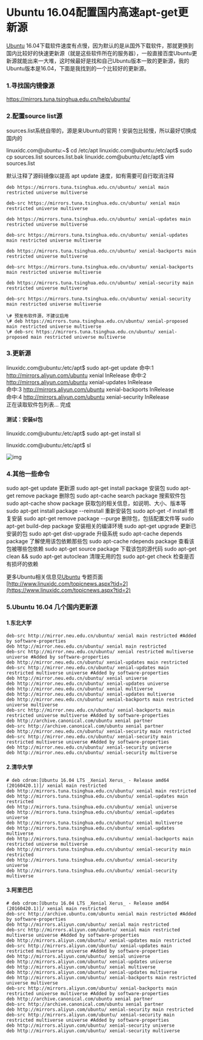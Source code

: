 # Ubuntu 16.04配置国内高速apt-get更新源

[Ubuntu](http://www.linuxidc.com/topicnews.aspx?tid=2)   16.04下载软件速度有点慢，因为默认的是从国外下载软件，那就更换到国内比较好的快速更新源（就是这些软件所在的服务器），一般直接百度Ubuntu更新源就能出来一大堆，这时候最好是找和自己Ubuntu版本一致的更新源，我的Ubuntu版本是16.04，下面是我找到的一个比较好的更新源。

### 1.寻找国内镜像源

https://mirrors.tuna.tsinghua.edu.cn/help/ubuntu/

### 2.配置source  list源

sources.list系统自带的，源是来Ubuntu的官网！安装包比较慢，所以最好切换成国内的

linuxidc.com@ubuntu:~$ cd /etc/apt
linuxidc.com@ubuntu:/etc/apt$ sudo cp sources.list sources.list.bak
linuxidc.com@ubuntu:/etc/apt$ vim sources.list                                                 

默认注释了源码镜像以提高 apt update 速度，如有需要可自行取消注释

```shell
deb https://mirrors.tuna.tsinghua.edu.cn/ubuntu/ xenial main restricted universe multiverse

deb-src https://mirrors.tuna.tsinghua.edu.cn/ubuntu/ xenial main restricted universe multiverse

deb https://mirrors.tuna.tsinghua.edu.cn/ubuntu/ xenial-updates main restricted universe multiverse

deb-src https://mirrors.tuna.tsinghua.edu.cn/ubuntu/ xenial-updates main restricted universe multiverse

deb https://mirrors.tuna.tsinghua.edu.cn/ubuntu/ xenial-backports main restricted universe multiverse

deb-src https://mirrors.tuna.tsinghua.edu.cn/ubuntu/ xenial-backports main restricted universe multiverse

deb https://mirrors.tuna.tsinghua.edu.cn/ubuntu/ xenial-security main restricted universe multiverse

deb-src https://mirrors.tuna.tsinghua.edu.cn/ubuntu/ xenial-security main restricted universe multiverse

\# 预发布软件源，不建议启用
\# deb https://mirrors.tuna.tsinghua.edu.cn/ubuntu/ xenial-proposed main restricted universe multiverse
\# deb-src https://mirrors.tuna.tsinghua.edu.cn/ubuntu/ xenial-proposed main restricted universe multiverse
```





### 3.更新源

linuxidc.com@ubuntu:/etc/apt$ sudo apt-get update 
命中:1 http://mirrors.aliyun.com/ubuntu xenial InRelease
命中:2 http://mirrors.aliyun.com/ubuntu xenial-updates InRelease         
命中:3 http://mirrors.aliyun.com/ubuntu xenial-backports InRelease       
命中:4 http://mirrors.aliyun.com/ubuntu xenial-security InRelease        
正在读取软件包列表... 完成 

#### 测试：安装sl包

linuxidc.com@ubuntu:/etc/apt$ sudo apt-get install sl

linuxidc.com@ubuntu:/etc/apt$ sl

![img](https://www.linuxidc.com/upload/2017_11/171115100782372.png)

### 4.其他一些命令

sudo apt-get update  更新源
sudo apt-get install package 安装包
sudo apt-get remove package 删除包
sudo apt-cache search package 搜索软件包
sudo apt-cache show package  获取包的相关信息，如说明、大小、版本等
sudo apt-get install package --reinstall   重新安装包
sudo apt-get -f install   修复安装
sudo apt-get remove package --purge 删除包，包括配置文件等
sudo apt-get build-dep package 安装相关的编译环境
sudo apt-get upgrade 更新已安装的包
sudo apt-get dist-upgrade 升级系统
sudo apt-cache depends package 了解使用该包依赖那些包
sudo apt-cache rdepends package 查看该包被哪些包依赖
sudo apt-get source package  下载该包的源代码
sudo apt-get clean && sudo apt-get autoclean 清理无用的包
sudo apt-get check 检查是否有损坏的依赖

更多Ubuntu相关信息见[Ubuntu](https://www.linuxidc.com/topicnews.aspx?tid=2) 专题页面 [http://www.linuxidc.com/topicnews.aspx?tid=2](https://www.linuxidc.com/topicnews.aspx?tid=2)



### 5.Ubuntu 16.04 几个国内更新源

#### 1.东北大学

```shell
deb-src http://mirror.neu.edu.cn/ubuntu/ xenial main restricted #Added by software-properties
deb http://mirror.neu.edu.cn/ubuntu/ xenial main restricted
deb-src http://mirror.neu.edu.cn/ubuntu/ xenial restricted multiverse universe #Added by software-properties
deb http://mirror.neu.edu.cn/ubuntu/ xenial-updates main restricted
deb-src http://mirror.neu.edu.cn/ubuntu/ xenial-updates main restricted multiverse universe #Added by software-properties
deb http://mirror.neu.edu.cn/ubuntu/ xenial universe
deb http://mirror.neu.edu.cn/ubuntu/ xenial-updates universe
deb http://mirror.neu.edu.cn/ubuntu/ xenial multiverse
deb http://mirror.neu.edu.cn/ubuntu/ xenial-updates multiverse
deb http://mirror.neu.edu.cn/ubuntu/ xenial-backports main restricted universe multiverse
deb-src http://mirror.neu.edu.cn/ubuntu/ xenial-backports main restricted universe multiverse #Added by software-properties
deb http://archive.canonical.com/ubuntu xenial partner
deb-src http://archive.canonical.com/ubuntu xenial partner
deb http://mirror.neu.edu.cn/ubuntu/ xenial-security main restricted
deb-src http://mirror.neu.edu.cn/ubuntu/ xenial-security main restricted multiverse universe #Added by software-properties
deb http://mirror.neu.edu.cn/ubuntu/ xenial-security universe
deb http://mirror.neu.edu.cn/ubuntu/ xenial-security multiverse
```

#### 2.清华大学

````shell
# deb cdrom:[Ubuntu 16.04 LTS _Xenial Xerus_ - Release amd64 (20160420.1)]/ xenial main restricted
deb http://mirrors.tuna.tsinghua.edu.cn/ubuntu/ xenial main restricted
deb http://mirrors.tuna.tsinghua.edu.cn/ubuntu/ xenial-updates main restricted
deb http://mirrors.tuna.tsinghua.edu.cn/ubuntu/ xenial universe
deb http://mirrors.tuna.tsinghua.edu.cn/ubuntu/ xenial-updates universe
deb http://mirrors.tuna.tsinghua.edu.cn/ubuntu/ xenial multiverse
deb http://mirrors.tuna.tsinghua.edu.cn/ubuntu/ xenial-updates multiverse
deb http://mirrors.tuna.tsinghua.edu.cn/ubuntu/ xenial-backports main restricted universe multiverse
deb http://mirrors.tuna.tsinghua.edu.cn/ubuntu/ xenial-security main restricted
deb http://mirrors.tuna.tsinghua.edu.cn/ubuntu/ xenial-security universe
deb http://mirrors.tuna.tsinghua.edu.cn/ubuntu/ xenial-security multiverse
````

#### 3.阿里巴巴

```shell
# deb cdrom:[Ubuntu 16.04 LTS _Xenial Xerus_ - Release amd64 (20160420.1)]/ xenial main restricted
deb-src http://archive.ubuntu.com/ubuntu xenial main restricted #Added by software-properties
deb http://mirrors.aliyun.com/ubuntu/ xenial main restricted
deb-src http://mirrors.aliyun.com/ubuntu/ xenial main restricted multiverse universe #Added by software-properties
deb http://mirrors.aliyun.com/ubuntu/ xenial-updates main restricted
deb-src http://mirrors.aliyun.com/ubuntu/ xenial-updates main restricted multiverse universe #Added by software-properties
deb http://mirrors.aliyun.com/ubuntu/ xenial universe
deb http://mirrors.aliyun.com/ubuntu/ xenial-updates universe
deb http://mirrors.aliyun.com/ubuntu/ xenial multiverse
deb http://mirrors.aliyun.com/ubuntu/ xenial-updates multiverse
deb http://mirrors.aliyun.com/ubuntu/ xenial-backports main restricted universe multiverse
deb-src http://mirrors.aliyun.com/ubuntu/ xenial-backports main restricted universe multiverse #Added by software-properties
deb http://archive.canonical.com/ubuntu xenial partner
deb-src http://archive.canonical.com/ubuntu xenial partner
deb http://mirrors.aliyun.com/ubuntu/ xenial-security main restricted
deb-src http://mirrors.aliyun.com/ubuntu/ xenial-security main restricted multiverse universe #Added by software-properties
deb http://mirrors.aliyun.com/ubuntu/ xenial-security universe
deb http://mirrors.aliyun.com/ubuntu/ xenial-security multiverse
```

